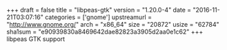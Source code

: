 +++
draft = false
title = "libpeas-gtk"
version = "1.20.0-4"
date = "2016-11-21T03:07:16"
categories = ['gnome']
upstreamurl = "http://www.gnome.org/"
arch = "x86_64"
size = "20872"
usize = "62784"
sha1sum = "e90939830a8469642dae82823a3905d2aa0e1c62"
+++
libpeas GTK support